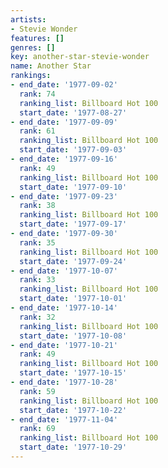 ```yaml
---
artists:
- Stevie Wonder
features: []
genres: []
key: another-star-stevie-wonder
name: Another Star
rankings:
- end_date: '1977-09-02'
  rank: 74
  ranking_list: Billboard Hot 100
  start_date: '1977-08-27'
- end_date: '1977-09-09'
  rank: 61
  ranking_list: Billboard Hot 100
  start_date: '1977-09-03'
- end_date: '1977-09-16'
  rank: 49
  ranking_list: Billboard Hot 100
  start_date: '1977-09-10'
- end_date: '1977-09-23'
  rank: 38
  ranking_list: Billboard Hot 100
  start_date: '1977-09-17'
- end_date: '1977-09-30'
  rank: 35
  ranking_list: Billboard Hot 100
  start_date: '1977-09-24'
- end_date: '1977-10-07'
  rank: 33
  ranking_list: Billboard Hot 100
  start_date: '1977-10-01'
- end_date: '1977-10-14'
  rank: 32
  ranking_list: Billboard Hot 100
  start_date: '1977-10-08'
- end_date: '1977-10-21'
  rank: 49
  ranking_list: Billboard Hot 100
  start_date: '1977-10-15'
- end_date: '1977-10-28'
  rank: 59
  ranking_list: Billboard Hot 100
  start_date: '1977-10-22'
- end_date: '1977-11-04'
  rank: 69
  ranking_list: Billboard Hot 100
  start_date: '1977-10-29'
---
```


